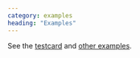 ```yaml
---
category: examples
heading: "Examples"
---
```


See the [testcard][testcard] and [other examples][examples].

[testcard]: https://github.com/dharmafly/pablo/blob/master/index.html
[examples]: https://github.com/dharmafly/pablo/blob/master/examples/